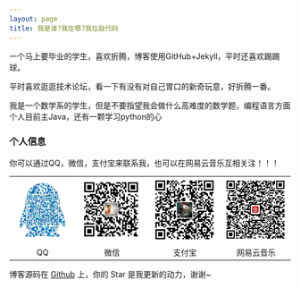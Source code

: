 ```yaml
---
layout: page
title: 我是谁?我在哪?我在敲代码 
---
```


一个马上要毕业的学生，喜欢折腾，博客使用GitHub+Jekyll，平时还喜欢踢踢球。
<p>
平时喜欢逛逛技术论坛，看一下有没有对自己胃口的新奇玩意，好折腾一番。
<p>
我是一个数学系的学生，但是不要指望我会做什么高难度的数学题，编程语言方面个人目前主Java，还有一颗学习python的心

<p>

<h3> 个人信息 </h3>  
你可以通过QQ，微信，支付宝来联系我，也可以在网易云音乐互相关注！！！
<p>
<table width="auto"  cellpadding="0" cellspacing="0" align="center" border="0">
<tr>
<td ><img src="images/qq.JPG" /></td>
<td ><img src="images/wx.JPG" /></td>
<td><img src="images/zfb.JPG" /></td>
<td ><img src="images/wyy.jpg" /></td>
</tr>
<tr style="text-align:center">
<td>QQ</td>
<td>微信</td>
<td>支付宝</td>
<td>网易云音乐</td>
</tr>
</table>



博客源码在 <a target="_blank" href='https://github.com/cr1753343566/cr1753343566.github.io/'>Github</a> 上，你的 Star 是我更新的动力，谢谢~










